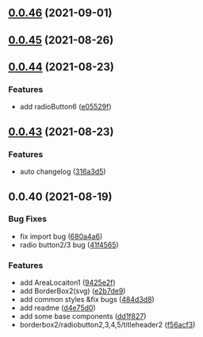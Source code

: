 ## [0.0.46](https://github.com/yeastone/yunhe-data-view/compare/v0.0.45...v0.0.46) (2021-09-01)



## [0.0.45](https://github.com/yeastone/yunhe-data-view/compare/v0.0.44...v0.0.45) (2021-08-26)



## [0.0.44](https://github.com/yeastone/yunhe-data-view/compare/v0.0.43...v0.0.44) (2021-08-23)


### Features

* add radioButton6 ([e05529f](https://github.com/yeastone/yunhe-data-view/commit/e05529f54aa1eec1efab2f5e77af607174f9f63d))



## [0.0.43](https://github.com/yeastone/yunhe-data-view/compare/v0.0.42...v0.0.43) (2021-08-23)


### Features

* auto changelog ([316a3d5](https://github.com/yeastone/yunhe-data-view/commit/316a3d55fffc7de3e780d1185a6417397ec17922))



## 0.0.40 (2021-08-19)


### Bug Fixes

* fix import bug ([680a4a6](https://github.com/yeastone/yunhe-data-view/commit/680a4a62ce6e894a4ba214461fd4717c0d7eddca))
* radio button2/3 bug ([41f4565](https://github.com/yeastone/yunhe-data-view/commit/41f4565ce2f0622eb34411a41a7414c7290b9a1e))


### Features

* add AreaLocaiton1 ([9425e2f](https://github.com/yeastone/yunhe-data-view/commit/9425e2fa3e88b8291527587ece7962622d899d9d))
* add BorderBox2(svg) ([e2b7de9](https://github.com/yeastone/yunhe-data-view/commit/e2b7de9c4c1d5a208580b147a3c3d747979e2f9d))
* add common styles &fix bugs ([484d3d8](https://github.com/yeastone/yunhe-data-view/commit/484d3d88504541eeb5fb3d79f027b7f5a80d0a57))
* add readme ([d4e75d0](https://github.com/yeastone/yunhe-data-view/commit/d4e75d0937b904b833b067b15686f1fcf54a622a))
* add some base components ([dd1f827](https://github.com/yeastone/yunhe-data-view/commit/dd1f8275476caed8c0b216bbcf879cc76d4c4729))
* borderbox2/radiobutton2,3,4,5/titleheader2 ([f56acf3](https://github.com/yeastone/yunhe-data-view/commit/f56acf3f158bbf79520616787f052c45855d2c64))



